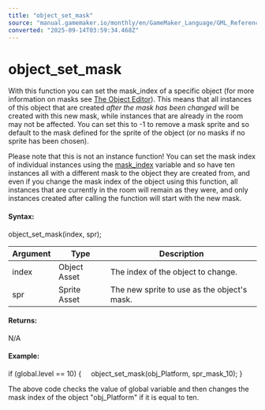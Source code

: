 ```yaml
---
title: "object_set_mask"
source: "manual.gamemaker.io/monthly/en/GameMaker_Language/GML_Reference/Asset_Management/Objects/object_set_mask.htm"
converted: "2025-09-14T03:59:34.468Z"
---
```


# object\_set\_mask

With this function you can set the mask\_index of a specific object (for more information on masks see [The Object Editor](../../../../../../../The_Asset_Editors/Objects.md)). This means that all instances of this object that are created _after the mask has been changed_ will be created with this new mask, while instances that are already in the room may not be affected. You can set this to -1 to remove a mask sprite and so default to the mask defined for the sprite of the object (or no masks if no sprite has been chosen).

Please note that this is not an instance function! You can set the mask index of individual instances using the [mask\_index](../Sprites/Sprite_Instance_Variables/mask_index.md) variable and so have ten instances all with a different mask to the object they are created from, and even if you change the mask index of the object using this function, all instances that are currently in the room will remain as they were, and only instances created after calling the function will start with the new mask.

#### Syntax:

object\_set\_mask(index, spr);

| Argument | Type | Description |
| --- | --- | --- |
| index | Object Asset | The index of the object to change. |
| spr | Sprite Asset | The new sprite to use as the object's mask. |

#### Returns:

N/A

#### Example:

if (global.level == 10)
{
    object\_set\_mask(obj\_Platform, spr\_mask\_10);
}

The above code checks the value of global variable and then changes the mask index of the object "obj\_Platform" if it is equal to ten.